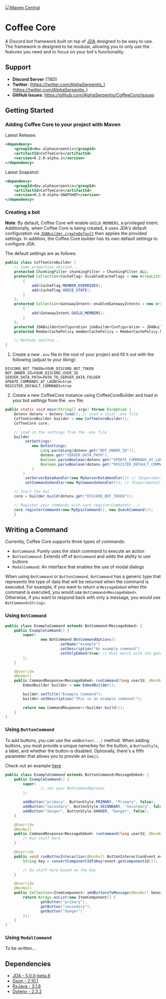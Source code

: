 [maven-central]: https://img.shields.io/maven-central/v/dev.alphaserpentis/CoffeeCore?color=blue

[![Maven Central][maven-central]](https://search.maven.org/artifact/dev.alphaserpentis/CoffeeCore)
# Coffee Core

A Discord bot framework built on top of [JDA](https://github.com/DV8FromTheWorld/JDA) designed to be easy to use. The
framework is designed to be modular, allowing you to only use the features you need and to focus on your bot's
functionality.

## Support

- **Discord Server** (TBD)
- **Twitter**: [https://twitter.com/AlphaSerpentis_](https://twitter.com/AlphaSerpentis_)
- **GitHub Issues**: https://github.com/AlphaSerpentis/CoffeeCore/issues

## Getting Started

### Adding Coffee Core to your project with Maven

Latest Release:

```xml
<dependency>
    <groupId>dev.alphaserpentis</groupId>
    <artifactId>CoffeeCore</artifactId>
    <version>0.2.0-alpha.1</version>
</dependency>
```

Latest Snapshot:

```xml
<dependency>
    <groupId>dev.alphaserpentis</groupId>
    <artifactId>CoffeeCore</artifactId>
    <version>0.3.0-alpha-SNAPSHOT</version>
</dependency>
```

### Creating a bot

**Note**: By default, Coffee Core will enable `GUILD_MEMBERS`, a privileged intent. Additionally,
when Coffee Core is being created, it uses JDA's default configuration via [`JDABuilder.createDefault`](https://ci.dv8tion.net/job/JDA5/javadoc/net/dv8tion/jda/api/JDABuilder.html#createDefault(java.lang.String))
then applies the provided settings. In addition, the Coffee Core builder has its own default settings to configure JDA.

The default settings are as follows:

```java
public class CoffeeCoreBuilder {
    // Some properties omitted...
    protected ChunkingFilter chunkingFilter = ChunkingFilter.ALL;
    protected Collection<CacheFlag> disabledCacheFlags = new ArrayList<>() {
        {
            add(CacheFlag.MEMBER_OVERRIDES);
            add(CacheFlag.VOICE_STATE);
        }
    };
    protected Collection<GatewayIntent> enabledGatewayIntents = new ArrayList<>() {
        {
            add(GatewayIntent.GUILD_MEMBERS);
        }
    };
    protected JDABuilderConfiguration jdaBuilderConfiguration = JDABuilderConfiguration.DEFAULT;
    protected MemberCachePolicy memberCachePolicy = MemberCachePolicy.NONE;

    // Methods omitted...
}
```

1. Create a new `.env` file in the root of your project and fill it out with the following (adjust to your liking):

```env
DISCORD_BOT_TOKEN=YOUR_DISCORD_BOT_TOKEN
BOT_OWNER_ID=YOUR_DISCORD_USER_ID
SERVER_DATA_PATH=PATH_TO_SERVER_DATA_FOLDER
UPDATE_COMMANDS_AT_LAUNCH=true
REGISTER_DEFAULT_COMMANDS=true
```

2. Create a new CoffeeCore instance using CoffeeCoreBuilder and load in your bot settings from the `.env` file:

```java
public static void main(String[] args) throws Exception {
    Dotenv dotenv = Dotenv.load(); // Load a local .env file
    CoffeeCoreBuilder builder = new CoffeeCoreBuilder();
    CoffeeCore core;

    // Load in the settings from the .env file
    builder
        .setSettings(
            new BotSettings(
                Long.parseLong(dotenv.get("BOT_OWNER_ID")),
                dotenv.get("SERVER_DATA_PATH"),
                Boolean.parseBoolean(dotenv.get("UPDATE_COMMANDS_AT_LAUNCH")),
                Boolean.parseBoolean(dotenv.get("REGISTER_DEFAULT_COMMANDS"))
            )
        )
        .setServerDataHandler(new MyServerDataHandler()) // (Experimental!) Optionally, assign your own ServerDataHandler
        .setCommandsHandler(new MyCommandsHandler()); // (Experimental!) Optionally, also assign your own CommandsHandler

    // Start the bot
    core = builder.build(dotenv.get("DISCORD_BOT_TOKEN"));

    // Register your commands with core.registerCommands(...)
    core.registerCommands(new MyEpicCommand(), new QuackCommand());
    }
```

## Writing a Command

Currently, Coffee Core supports three types of commands:
- `BotCommand`: Purely uses the slash command to execute an action
- `ButtonCommand`: Extends off of `BotCommand` and adds the ability to use buttons
- `ModalCommand`: An interface that enables the use of modal dialogs

When using `BotCommand` or `ButtonCommand`, `BotCommand` has a generic type that represents the type of data that will be
returned when the command is executed. For example, if you want to return a `MessageEmbed` when the command is executed,
you would use `BotCommand<MessageEmbed>`. Otherwise, if you want to respond back with only a message, you would use
`BotCommand<String>`.

### Using `BotCommand`

```java
public class ExampleCommand extends BotCommand<MessageEmbed> {
    public ExampleCommand() {
        super(
                new BotCommand.BotCommandOptions()
                        .setName("example")
                        .setDescription("An example command")
                        .setOnlyEmbed(true) // Must match with the generic type (e.g., true if MessageEmbed, false if String)
        );
    }

    @Override
    @NonNull
    public CommandResponse<MessageEmbed> runCommand(long userId, @NonNull SlashCommandInteractionEvent event) {
        EmbedBuilder builder = new EmbedBuilder();

        builder.setTitle("Example Command");
        builder.setDescription("This is an example command!");

        return new CommandResponse<>(builder.build());
    }
}
```

### Using `ButtonCommand`

To add buttons, you can use the `addButton(...)` method. When adding buttons, you must provide a unique name/key for the
button, a `ButtonStyle`, a label, and whether the button is disabled. Optionally, there's a fifth parameter that allows
you to provide an `Emoji`.

Check out an example [here](https://github.com/AlphaSerpentis/CoffeeCore/blob/main/src/examples/java/hello/HelloCommandButton.java)

```java
public class ExampleCommand extends ButtonCommand<MessageEmbed> {
    public ExampleCommand() {
        super(
                // set your BotCommandOptions
        );

        addButton("primary", ButtonStyle.PRIMARY, "Primary", false);
        addButton("secondary", ButtonStyle.SECONDARY, "Secondary", false);
        addButton("danger", ButtonStyle.DANGER, "Danger", false);
    }

    @Override
    @NonNull
    public CommandResponse<MessageEmbed> runCommand(long userId, @NonNull SlashCommandInteractionEvent event) {
        // Run stuff here
    }

    @Override
    public void runButtonInteraction(@NonNull ButtonInteractionEvent event) {
        String key = convertComponentIdToKey(event.getComponentId());

        // Do stuff here based on the key
    }

    @Override
    @NonNull
    public Collection<ItemComponent> addButtonsToMessage(@NonNull GenericCommandInteractionEvent event) {
        return Arrays.asList(new ItemComponent[] {
                getButton("primary"),
                getButton("secondary"),
                getButton("danger")
        });
    }
}
```

### Using `ModalCommand`

To be written...

## Dependencies

- [JDA - 5.0.0-beta.8](https://github.com/DV8FromTheWorld/JDA)
- [Gson - 2.10.1](https://github.com/google/gson)
- [RxJava - 3.1.6](https://github.com/ReactiveX/RxJava)
- [Dotenv - 2.3.2](https://github.com/cdimascio/dotenv-java)